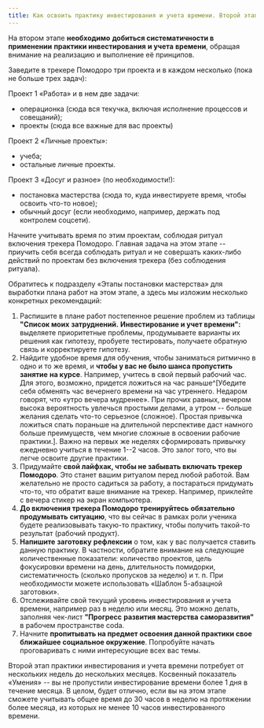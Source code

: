 ```yaml
---
title: Как освоить практику инвестирования и учета времени. Второй этап – «Умение»
---
```


На втором этапе **необходимо** **добиться систематичности в**
**применении** **практики инвестирования** **и учета** **времени**,
обращая внимание на реализацию и выполнение её принципов.

Заведите в трекере Помодоро три проекта и в каждом несколько (пока не
больше трех задач):

Проект 1 «Работа» и в нем две задачи:

-   операционка (сюда вся текучка, включая исполнение процессов и
    совещаний);
-   проекты (сюда все важные для вас проекты)

Проект 2 «Личные проекты»:

-   учеба;
-   остальные личные проекты.

Проект 3 «Досуг и разное» (по необходимости!):

-   постановка мастерства (сюда то, куда инвестируете время, чтобы
    освоить что-то новое);
-   обычный досуг (если необходимо, например, держать под контролем
    соцсети).

Начните учитывать время по этим проектам, соблюдая ритуал включения
трекера Помодоро. Главная задача на этом этапе \-- приучить себя всегда
соблюдать ритуал и не совершать каких-либо действий по проектам без
включения трекера (без соблюдения ритуала).

Обратитесь к подразделу «Этапы постановки мастерства» для выработки
плана работ на этом этапе, а здесь мы изложим несколько конкретных
рекомендаций:

1.  Распишите в плане работ постепенное решение проблем из таблицы
    **"Список моих** **затруднений.** **Инвестирование и учет
    времени":** выделяете приоритетные проблемы, продумываете варианты
    их решения как гипотезу, пробуете тестировать, получаете обратную
    связь и корректируете гипотезу.
2.  Найдите удобное время для обучения, чтобы заниматься ритмично в одно
    и то же время, и **чтобы у вас не было шанса пропустить занятие**
    **на курсе**. Например, учитесь в свой первый рабочий час. Для
    этого, возможно, придется ложиться на час
    раньше^[Убедите себя обменять час вечернего времени
    на час утреннего. Недаром говорят, что «утро вечера мудренее». При
    прочих равных, вечером высока вероятность увлечься простыми делами,
    а утром -- больше желания сделать что-то серьезное (сложное).
    Простая привычка ложиться спать пораньше на длительной перспективе
    даст намного больше преимуществ, чем многие сложные в освоении
    рабочие практики.]. Важно на первых же неделях
    сформировать привычку ежедневно учиться в течение 1--2 часов. Это
    залог того, что вы легче освоите другие практики.
3.  Придумайте **свой лайфхак, чтобы не забывать включать трекер**
    **Помодоро**. Это станет вашим ритуалом перед любой работой. Вам
    желательно не просто садиться за работу, а постараться придумать
    что-то, что обратит ваше внимание на трекер. Например, приклейте с
    вечера стикер на экран компьютера.
4.  **До включения трекера Помодоро тренируйтесь** **обязательно**
    **продумывать** **ситуацию**, что вы сейчас в рамках роли ученика
    будете реализовывать такую-то практику, чтобы получить такой-то
    результат (рабочий продукт).
5.  **Напишите** **заготовку** **рефлексии** о том, как у вас получается
    ставить данную практику. В частности, обратите внимание на следующие
    количественные показатели: количество проектов, цель фокусировки
    времени на день, длительность помидорки, систематичность (сколько
    пропусков за неделю) и т. п. При необходимости можете использовать
    «Шаблон 5-абзацной заготовки».
6.  Отслеживайте свой текущий уровень инвестирования и учета времени,
    например раз в неделю или месяц. Это можно делать, заполняя чек-лист
    **"Прогресс** **развития мастерства** **саморазвития"** в рабочем
    пространстве coda.
7.  Начните **пропитывать на предмет освоения данной практики свое
    ближайшее социальное окружение**. Попробуйте начать проговаривать с
    ними интересующие всех вас темы.

Второй этап практики инвестирования и учета времени потребует от
нескольких недель до нескольких месяцев. Косвенный показатель «Умения»
-- вы не пропустили инвестирование времени более 1 дня в течение месяца.
В целом, будет отлично, если вы на этом этапе сможете учитывать общее
время до 30 часов в неделю на протяжении более месяца, из которых не
менее 10 часов инвестированного времени.
